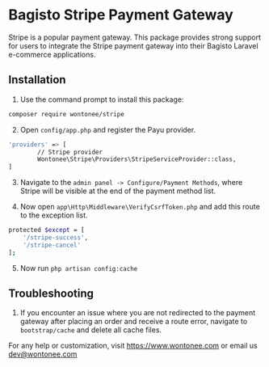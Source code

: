 # Bagisto Stripe Payment Gateway
Stripe is a popular payment gateway. This package provides strong support for users to integrate the Stripe payment gateway into their Bagisto Laravel e-commerce applications.

## Installation
1. Use the command prompt to install this package:
```sh
composer require wontonee/stripe
```

2. Open `config/app.php` and register the Payu provider.
```sh
'providers' => [
        // Stripe provider
        Wontonee\Stripe\Providers\StripeServiceProvider::class,
]
```

3. Navigate to the `admin panel -> Configure/Payment Methods`, where Stripe will be visible at the end of the payment method list.

4. Now open `app\Http\Middleware\VerifyCsrfToken.php` and add this route to the exception list.
```sh
protected $except = [
    '/stripe-success',
    '/stripe-cancel'
];
```

5. Now run `php artisan config:cache`



## Troubleshooting

1. If you encounter an issue where you are not redirected to the payment gateway after placing an order and receive a route error, navigate to `bootstrap/cache` and delete all cache files.


For any help or customization, visit <https://www.wontonee.com> or email us <dev@wontonee.com>
